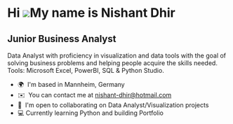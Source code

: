 Hi ![](https://user-images.githubusercontent.com/18350557/176309783-0785949b-9127-417c-8b55-ab5a4333674e.gif)My name is Nishant Dhir
====================================================================================================================================

Junior Business Analyst
-------------------------------------

Data Analyst with proficiency in visualization and data tools with the goal of solving business problems and helping people acquire the skills needed. Tools: Microsoft Excel, PowerBI, SQL & Python Studio.

*   🌍  I'm based in Mannheim, Germany
*   ✉️  You can contact me at [nishant-dhir@hotmail.com](mailto:nishant-dhir@hotmail.com)
*   🤝  I'm open to collaborating on Data Analyst/Visualization projects
*   💻  Currently learning Python and building Portfolio
